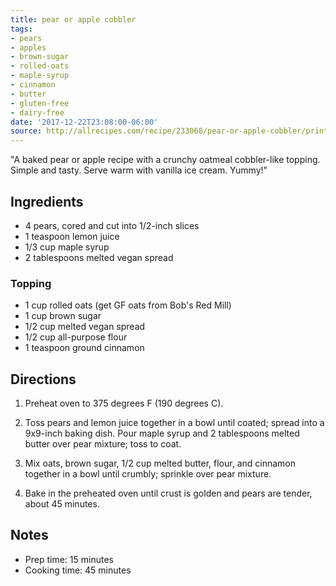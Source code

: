```yaml
---
title: pear or apple cobbler
tags:
- pears
- apples
- brown-sugar
- rolled-oats
- maple-syrup
- cinnamon
- butter
- gluten-free
- dairy-free
date: '2017-12-22T23:08:00-06:00'
source: http://allrecipes.com/recipe/233068/pear-or-apple-cobbler/print/?recipeType=Recipe&servings=9&isMetric=false
---
```

"A baked pear or apple recipe with a crunchy oatmeal cobbler-like topping. Simple and tasty. Serve warm with vanilla ice cream. Yummy!"

## Ingredients

* 4 pears, cored and cut into 1/2-inch slices
* 1 teaspoon lemon juice
* 1/3 cup maple syrup
* 2 tablespoons melted vegan spread

### Topping

* 1 cup rolled oats (get GF oats from Bob's Red Mill)
* 1 cup brown sugar
* 1/2 cup melted vegan spread
* 1/2 cup all-purpose flour
* 1 teaspoon ground cinnamon

## Directions

1. Preheat oven to 375 degrees F (190 degrees C).

2. Toss pears and lemon juice together in a bowl until coated; spread
   into a 9x9-inch baking dish. Pour maple syrup and 2 tablespoons
   melted butter over pear mixture; toss to coat.

3. Mix oats, brown sugar, 1/2 cup melted butter, flour, and cinnamon
   together in a bowl until crumbly; sprinkle over pear mixture.

4. Bake in the preheated oven until crust is golden and pears are
   tender, about 45 minutes.

## Notes

* Prep time: 15 minutes
* Cooking time: 45 minutes
